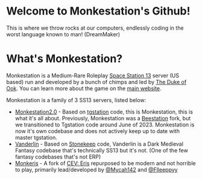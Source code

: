 # Welcome to Monkestation's Github!



This is where we throw rocks at our computers, endlessly coding in the worst language known to man! (DreamMaker)

# What's Monkestation?
Monkestation is a Medium-Rare Roleplay [Space Station 13](https://www.youtube.com/watch?v=nLAHBexJxrE) server (US based) run and developed by a bunch of chimps and led by [The Duke of Ook](https://twitch.tv/thedukeofook). You can learn more about the game on the [main website](https://monkestation.com/).

Monkestation is a family of 3 SS13 servers, listed below:
- [Monkestation2.0](https://github.com/Monkestation/Monkestation2.0/) - Based on [tgstation](https://github.com/tgstation/tgstation) code, this is Monkestation, this is what it's all about. Previously, Monkestation was a [Beestation](https://github.com/BeeStation/BeeStation-Hornet/) fork, but we transitioned to Tgstation code around June of 2023. Monkestation is now it's own codebase and does not actively keep up to date with master tgstation.
- [Vanderlin](https://github.com/Monkestation/Vanderlin) - Based on [Stonekeep](https://github.com/Darkrp-community/OpenKeep/) code, Vanderlin is a Dark Medieval Fantasy codebase that's technically SS13 but it's not. (One of the few fantasy codebases that's not ERP)
- [Monkeris](https://github.com/Monkestation/Monkeris/) - A fork of [CEV: Eris](https://github.com/discordia-space/CEV-Eris/) repurposed to be modern and not horrible to play, primarily lead/developed by [@Mycah142](https://github.com/mycah142) and [@Flleeppyy](https://github.com/flleeppyy) 

